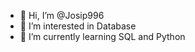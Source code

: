 - 👋 Hi, I’m @Josip996
- 👀 I’m interested in Database
- 🌱 I’m currently learning SQL and Python

<!---
Josip996/Josip996 is a ✨ special ✨ repository because its `README.md` (this file) appears on your GitHub profile.
You can click the Preview link to take a look at your changes.
--->
